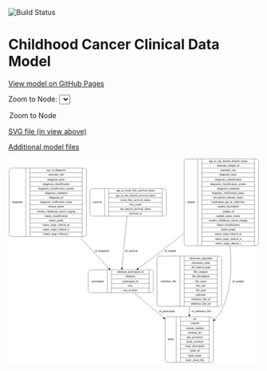 <link rel='stylesheet' href="assets/style.css">
<link rel='stylesheet' href="https://unpkg.com/leaflet@1.5.1/dist/leaflet.css" integrity="sha512-xwE/Az9zrjBIphAcBb3F6JVqxf46+CDLwfLMHloNu6KEQCAWi6HcDUbeOfBIptF7tcCzusKFjFw2yuvEpDL9wQ==" crossorigin="">
<script type="text/javascript" src="https://code.jquery.com/jquery-3.2.1.min.js"></script>
<script type="text/javascript"  src="https://unpkg.com/leaflet@1.5.1/dist/leaflet.js"></script>
<script type="text/javascript" src="assets/actions.js"></script>

![Build Status](https://github.com/CBIIT/c3d-model/actions/workflows/model-test-and-deploy.yml/badge.svg)

# Childhood Cancer Clinical Data Model

[View model on GitHub Pages](https://cbiit.github.io/c3d-model/)


Zoom to Node: <select id="node_select">
  <option value="">Zoom to Node</option>
</select>
<div id="model"></div>

<p>
<a href="./model-desc/c3d-model.svg">SVG file (in view above)</a>
<p>
<a href="./model-desc">Additional model files</a>
<div id='graph' style='display:off;'>
<svg width="1265pt" height="1033pt"
 viewBox="0.00 0.00 1265.00 1033.00" xmlns="http://www.w3.org/2000/svg" xmlns:xlink="http://www.w3.org/1999/xlink">
<g id="graph0" class="graph" transform="scale(1 1) rotate(0) translate(4 1029)">
<title>Perl</title>
<polygon fill="#ffffff" stroke="transparent" points="-4,4 -4,-1029 1261,-1029 1261,4 -4,4"/>
<!-- diagnosis -->
<g id="node1" class="node">
<title>diagnosis</title>
<path fill="none" stroke="#000000" d="M12,-633.5C12,-633.5 377,-633.5 377,-633.5 383,-633.5 389,-639.5 389,-645.5 389,-645.5 389,-966.5 389,-966.5 389,-972.5 383,-978.5 377,-978.5 377,-978.5 12,-978.5 12,-978.5 6,-978.5 0,-972.5 0,-966.5 0,-966.5 0,-645.5 0,-645.5 0,-639.5 6,-633.5 12,-633.5"/>
<text text-anchor="middle" x="42" y="-802.3" font-family="Times,serif" font-size="14.00" fill="#000000">diagnosis</text>
<polyline fill="none" stroke="#000000" points="84,-633.5 84,-978.5 "/>
<text text-anchor="middle" x="94.5" y="-802.3" font-family="Times,serif" font-size="14.00" fill="#000000"> </text>
<polyline fill="none" stroke="#000000" points="105,-633.5 105,-978.5 "/>
<text text-anchor="middle" x="236.5" y="-963.3" font-family="Times,serif" font-size="14.00" fill="#000000">age_at_diagnosis</text>
<polyline fill="none" stroke="#000000" points="105,-955.5 368,-955.5 "/>
<text text-anchor="middle" x="236.5" y="-940.3" font-family="Times,serif" font-size="14.00" fill="#000000">anatomic_site</text>
<polyline fill="none" stroke="#000000" points="105,-932.5 368,-932.5 "/>
<text text-anchor="middle" x="236.5" y="-917.3" font-family="Times,serif" font-size="14.00" fill="#000000">diagnosis_basis</text>
<polyline fill="none" stroke="#000000" points="105,-909.5 368,-909.5 "/>
<text text-anchor="middle" x="236.5" y="-894.3" font-family="Times,serif" font-size="14.00" fill="#000000">diagnosis_classification</text>
<polyline fill="none" stroke="#000000" points="105,-886.5 368,-886.5 "/>
<text text-anchor="middle" x="236.5" y="-871.3" font-family="Times,serif" font-size="14.00" fill="#000000">diagnosis_classification_system</text>
<polyline fill="none" stroke="#000000" points="105,-863.5 368,-863.5 "/>
<text text-anchor="middle" x="236.5" y="-848.3" font-family="Times,serif" font-size="14.00" fill="#000000">diagnosis_comment</text>
<polyline fill="none" stroke="#000000" points="105,-840.5 368,-840.5 "/>
<text text-anchor="middle" x="236.5" y="-825.3" font-family="Times,serif" font-size="14.00" fill="#000000">diagnosis_id</text>
<polyline fill="none" stroke="#000000" points="105,-817.5 368,-817.5 "/>
<text text-anchor="middle" x="236.5" y="-802.3" font-family="Times,serif" font-size="14.00" fill="#000000">diagnosis_verification_status</text>
<polyline fill="none" stroke="#000000" points="105,-794.5 368,-794.5 "/>
<text text-anchor="middle" x="236.5" y="-779.3" font-family="Times,serif" font-size="14.00" fill="#000000">disease_phase</text>
<polyline fill="none" stroke="#000000" points="105,-771.5 368,-771.5 "/>
<text text-anchor="middle" x="236.5" y="-756.3" font-family="Times,serif" font-size="14.00" fill="#000000">toronto_childhood_cancer_staging</text>
<polyline fill="none" stroke="#000000" points="105,-748.5 368,-748.5 "/>
<text text-anchor="middle" x="236.5" y="-733.3" font-family="Times,serif" font-size="14.00" fill="#000000">tumor_classification</text>
<polyline fill="none" stroke="#000000" points="105,-725.5 368,-725.5 "/>
<text text-anchor="middle" x="236.5" y="-710.3" font-family="Times,serif" font-size="14.00" fill="#000000">tumor_grade</text>
<polyline fill="none" stroke="#000000" points="105,-702.5 368,-702.5 "/>
<text text-anchor="middle" x="236.5" y="-687.3" font-family="Times,serif" font-size="14.00" fill="#000000">tumor_stage_clinical_m</text>
<polyline fill="none" stroke="#000000" points="105,-679.5 368,-679.5 "/>
<text text-anchor="middle" x="236.5" y="-664.3" font-family="Times,serif" font-size="14.00" fill="#000000">tumor_stage_clinical_n</text>
<polyline fill="none" stroke="#000000" points="105,-656.5 368,-656.5 "/>
<text text-anchor="middle" x="236.5" y="-641.3" font-family="Times,serif" font-size="14.00" fill="#000000">tumor_stage_clinical_t</text>
<polyline fill="none" stroke="#000000" points="368,-633.5 368,-978.5 "/>
<text text-anchor="middle" x="378.5" y="-802.3" font-family="Times,serif" font-size="14.00" fill="#000000"> </text>
</g>
<!-- participant -->
<g id="node3" class="node">
<title>participant</title>
<path fill="none" stroke="#000000" d="M410.5,-351.5C410.5,-351.5 714.5,-351.5 714.5,-351.5 720.5,-351.5 726.5,-357.5 726.5,-363.5 726.5,-363.5 726.5,-454.5 726.5,-454.5 726.5,-460.5 720.5,-466.5 714.5,-466.5 714.5,-466.5 410.5,-466.5 410.5,-466.5 404.5,-466.5 398.5,-460.5 398.5,-454.5 398.5,-454.5 398.5,-363.5 398.5,-363.5 398.5,-357.5 404.5,-351.5 410.5,-351.5"/>
<text text-anchor="middle" x="446.5" y="-405.3" font-family="Times,serif" font-size="14.00" fill="#000000">participant</text>
<polyline fill="none" stroke="#000000" points="494.5,-351.5 494.5,-466.5 "/>
<text text-anchor="middle" x="505" y="-405.3" font-family="Times,serif" font-size="14.00" fill="#000000"> </text>
<polyline fill="none" stroke="#000000" points="515.5,-351.5 515.5,-466.5 "/>
<text text-anchor="middle" x="610.5" y="-451.3" font-family="Times,serif" font-size="14.00" fill="#000000">alternate_participant_id</text>
<polyline fill="none" stroke="#000000" points="515.5,-443.5 705.5,-443.5 "/>
<text text-anchor="middle" x="610.5" y="-428.3" font-family="Times,serif" font-size="14.00" fill="#000000">ethnicity</text>
<polyline fill="none" stroke="#000000" points="515.5,-420.5 705.5,-420.5 "/>
<text text-anchor="middle" x="610.5" y="-405.3" font-family="Times,serif" font-size="14.00" fill="#000000">participant_id</text>
<polyline fill="none" stroke="#000000" points="515.5,-397.5 705.5,-397.5 "/>
<text text-anchor="middle" x="610.5" y="-382.3" font-family="Times,serif" font-size="14.00" fill="#000000">race</text>
<polyline fill="none" stroke="#000000" points="515.5,-374.5 705.5,-374.5 "/>
<text text-anchor="middle" x="610.5" y="-359.3" font-family="Times,serif" font-size="14.00" fill="#000000">sex_at_birth</text>
<polyline fill="none" stroke="#000000" points="705.5,-351.5 705.5,-466.5 "/>
<text text-anchor="middle" x="716" y="-405.3" font-family="Times,serif" font-size="14.00" fill="#000000"> </text>
</g>
<!-- diagnosis&#45;&gt;participant -->
<g id="edge3" class="edge">
<title>diagnosis&#45;&gt;participant</title>
<path fill="none" stroke="#000000" d="M354.5721,-633.3135C406.9758,-576.7802 462.0134,-517.4054 502.2914,-473.9533"/>
<polygon fill="#000000" stroke="#000000" points="504.8989,-476.2888 509.1302,-466.5755 499.7652,-471.5301 504.8989,-476.2888"/>
<text text-anchor="middle" x="467" y="-557.8" font-family="Times,serif" font-size="14.00" fill="#000000">of_diagnosis</text>
</g>
<!-- study -->
<g id="node2" class="node">
<title>study</title>
<path fill="none" stroke="#000000" d="M798,-.5C798,-.5 1017,-.5 1017,-.5 1023,-.5 1029,-6.5 1029,-12.5 1029,-12.5 1029,-218.5 1029,-218.5 1029,-224.5 1023,-230.5 1017,-230.5 1017,-230.5 798,-230.5 798,-230.5 792,-230.5 786,-224.5 786,-218.5 786,-218.5 786,-12.5 786,-12.5 786,-6.5 792,-.5 798,-.5"/>
<text text-anchor="middle" x="814" y="-111.8" font-family="Times,serif" font-size="14.00" fill="#000000">study</text>
<polyline fill="none" stroke="#000000" points="842,-.5 842,-230.5 "/>
<text text-anchor="middle" x="852.5" y="-111.8" font-family="Times,serif" font-size="14.00" fill="#000000"> </text>
<polyline fill="none" stroke="#000000" points="863,-.5 863,-230.5 "/>
<text text-anchor="middle" x="935.5" y="-215.3" font-family="Times,serif" font-size="14.00" fill="#000000">acl</text>
<polyline fill="none" stroke="#000000" points="863,-207.5 1008,-207.5 "/>
<text text-anchor="middle" x="935.5" y="-192.3" font-family="Times,serif" font-size="14.00" fill="#000000">consent</text>
<polyline fill="none" stroke="#000000" points="863,-184.5 1008,-184.5 "/>
<text text-anchor="middle" x="935.5" y="-169.3" font-family="Times,serif" font-size="14.00" fill="#000000">consent_number</text>
<polyline fill="none" stroke="#000000" points="863,-161.5 1008,-161.5 "/>
<text text-anchor="middle" x="935.5" y="-146.3" font-family="Times,serif" font-size="14.00" fill="#000000">external_url</text>
<polyline fill="none" stroke="#000000" points="863,-138.5 1008,-138.5 "/>
<text text-anchor="middle" x="935.5" y="-123.3" font-family="Times,serif" font-size="14.00" fill="#000000">phs_accession</text>
<polyline fill="none" stroke="#000000" points="863,-115.5 1008,-115.5 "/>
<text text-anchor="middle" x="935.5" y="-100.3" font-family="Times,serif" font-size="14.00" fill="#000000">study_acronym</text>
<polyline fill="none" stroke="#000000" points="863,-92.5 1008,-92.5 "/>
<text text-anchor="middle" x="935.5" y="-77.3" font-family="Times,serif" font-size="14.00" fill="#000000">study_description</text>
<polyline fill="none" stroke="#000000" points="863,-69.5 1008,-69.5 "/>
<text text-anchor="middle" x="935.5" y="-54.3" font-family="Times,serif" font-size="14.00" fill="#000000">study_id</text>
<polyline fill="none" stroke="#000000" points="863,-46.5 1008,-46.5 "/>
<text text-anchor="middle" x="935.5" y="-31.3" font-family="Times,serif" font-size="14.00" fill="#000000">study_name</text>
<polyline fill="none" stroke="#000000" points="863,-23.5 1008,-23.5 "/>
<text text-anchor="middle" x="935.5" y="-8.3" font-family="Times,serif" font-size="14.00" fill="#000000">study_short_title</text>
<polyline fill="none" stroke="#000000" points="1008,-.5 1008,-230.5 "/>
<text text-anchor="middle" x="1018.5" y="-111.8" font-family="Times,serif" font-size="14.00" fill="#000000"> </text>
</g>
<!-- participant&#45;&gt;study -->
<g id="edge4" class="edge">
<title>participant&#45;&gt;study</title>
<path fill="none" stroke="#000000" d="M630.2493,-351.364C672.3399,-315.5565 727.8218,-268.3567 778.0883,-225.5937"/>
<polygon fill="#000000" stroke="#000000" points="780.437,-228.1908 785.7858,-219.0453 775.9012,-222.8591 780.437,-228.1908"/>
<text text-anchor="middle" x="795" y="-252.8" font-family="Times,serif" font-size="14.00" fill="#000000">of_participant</text>
</g>
<!-- reference_file -->
<g id="node4" class="node">
<title>reference_file</title>
<path fill="none" stroke="#000000" d="M757,-282.5C757,-282.5 1058,-282.5 1058,-282.5 1064,-282.5 1070,-288.5 1070,-294.5 1070,-294.5 1070,-523.5 1070,-523.5 1070,-529.5 1064,-535.5 1058,-535.5 1058,-535.5 757,-535.5 757,-535.5 751,-535.5 745,-529.5 745,-523.5 745,-523.5 745,-294.5 745,-294.5 745,-288.5 751,-282.5 757,-282.5"/>
<text text-anchor="middle" x="803" y="-405.3" font-family="Times,serif" font-size="14.00" fill="#000000">reference_file</text>
<polyline fill="none" stroke="#000000" points="861,-282.5 861,-535.5 "/>
<text text-anchor="middle" x="871.5" y="-405.3" font-family="Times,serif" font-size="14.00" fill="#000000"> </text>
<polyline fill="none" stroke="#000000" points="882,-282.5 882,-535.5 "/>
<text text-anchor="middle" x="965.5" y="-520.3" font-family="Times,serif" font-size="14.00" fill="#000000">checksum_algorithm</text>
<polyline fill="none" stroke="#000000" points="882,-512.5 1049,-512.5 "/>
<text text-anchor="middle" x="965.5" y="-497.3" font-family="Times,serif" font-size="14.00" fill="#000000">checksum_value</text>
<polyline fill="none" stroke="#000000" points="882,-489.5 1049,-489.5 "/>
<text text-anchor="middle" x="965.5" y="-474.3" font-family="Times,serif" font-size="14.00" fill="#000000">dcf_indexd_guid</text>
<polyline fill="none" stroke="#000000" points="882,-466.5 1049,-466.5 "/>
<text text-anchor="middle" x="965.5" y="-451.3" font-family="Times,serif" font-size="14.00" fill="#000000">file_category</text>
<polyline fill="none" stroke="#000000" points="882,-443.5 1049,-443.5 "/>
<text text-anchor="middle" x="965.5" y="-428.3" font-family="Times,serif" font-size="14.00" fill="#000000">file_description</text>
<polyline fill="none" stroke="#000000" points="882,-420.5 1049,-420.5 "/>
<text text-anchor="middle" x="965.5" y="-405.3" font-family="Times,serif" font-size="14.00" fill="#000000">file_name</text>
<polyline fill="none" stroke="#000000" points="882,-397.5 1049,-397.5 "/>
<text text-anchor="middle" x="965.5" y="-382.3" font-family="Times,serif" font-size="14.00" fill="#000000">file_size</text>
<polyline fill="none" stroke="#000000" points="882,-374.5 1049,-374.5 "/>
<text text-anchor="middle" x="965.5" y="-359.3" font-family="Times,serif" font-size="14.00" fill="#000000">file_type</text>
<polyline fill="none" stroke="#000000" points="882,-351.5 1049,-351.5 "/>
<text text-anchor="middle" x="965.5" y="-336.3" font-family="Times,serif" font-size="14.00" fill="#000000">md5sum</text>
<polyline fill="none" stroke="#000000" points="882,-328.5 1049,-328.5 "/>
<text text-anchor="middle" x="965.5" y="-313.3" font-family="Times,serif" font-size="14.00" fill="#000000">reference_file_id</text>
<polyline fill="none" stroke="#000000" points="882,-305.5 1049,-305.5 "/>
<text text-anchor="middle" x="965.5" y="-290.3" font-family="Times,serif" font-size="14.00" fill="#000000">reference_file_url</text>
<polyline fill="none" stroke="#000000" points="1049,-282.5 1049,-535.5 "/>
<text text-anchor="middle" x="1059.5" y="-405.3" font-family="Times,serif" font-size="14.00" fill="#000000"> </text>
</g>
<!-- reference_file&#45;&gt;study -->
<g id="edge1" class="edge">
<title>reference_file&#45;&gt;study</title>
<path fill="none" stroke="#000000" d="M907.5,-282.4C907.5,-268.5422 907.5,-254.44 907.5,-240.6005"/>
<polygon fill="#000000" stroke="#000000" points="911.0001,-240.5768 907.5,-230.5768 904.0001,-240.5769 911.0001,-240.5768"/>
<text text-anchor="middle" x="968" y="-252.8" font-family="Times,serif" font-size="14.00" fill="#000000">of_reference_file</text>
</g>
<!-- survival -->
<g id="node5" class="node">
<title>survival</title>
<path fill="none" stroke="#000000" d="M419,-737C419,-737 780,-737 780,-737 786,-737 792,-743 792,-749 792,-749 792,-863 792,-863 792,-869 786,-875 780,-875 780,-875 419,-875 419,-875 413,-875 407,-869 407,-863 407,-863 407,-749 407,-749 407,-743 413,-737 419,-737"/>
<text text-anchor="middle" x="444" y="-802.3" font-family="Times,serif" font-size="14.00" fill="#000000">survival</text>
<polyline fill="none" stroke="#000000" points="481,-737 481,-875 "/>
<text text-anchor="middle" x="491.5" y="-802.3" font-family="Times,serif" font-size="14.00" fill="#000000"> </text>
<polyline fill="none" stroke="#000000" points="502,-737 502,-875 "/>
<text text-anchor="middle" x="636.5" y="-859.8" font-family="Times,serif" font-size="14.00" fill="#000000">age_at_event_free_survival_status</text>
<polyline fill="none" stroke="#000000" points="502,-852 771,-852 "/>
<text text-anchor="middle" x="636.5" y="-836.8" font-family="Times,serif" font-size="14.00" fill="#000000">age_at_last_known_survival_status</text>
<polyline fill="none" stroke="#000000" points="502,-829 771,-829 "/>
<text text-anchor="middle" x="636.5" y="-813.8" font-family="Times,serif" font-size="14.00" fill="#000000">event_free_survival_status</text>
<polyline fill="none" stroke="#000000" points="502,-806 771,-806 "/>
<text text-anchor="middle" x="636.5" y="-790.8" font-family="Times,serif" font-size="14.00" fill="#000000">first_event</text>
<polyline fill="none" stroke="#000000" points="502,-783 771,-783 "/>
<text text-anchor="middle" x="636.5" y="-767.8" font-family="Times,serif" font-size="14.00" fill="#000000">last_known_survival_status</text>
<polyline fill="none" stroke="#000000" points="502,-760 771,-760 "/>
<text text-anchor="middle" x="636.5" y="-744.8" font-family="Times,serif" font-size="14.00" fill="#000000">survival_id</text>
<polyline fill="none" stroke="#000000" points="771,-737 771,-875 "/>
<text text-anchor="middle" x="781.5" y="-802.3" font-family="Times,serif" font-size="14.00" fill="#000000"> </text>
</g>
<!-- survival&#45;&gt;participant -->
<g id="edge2" class="edge">
<title>survival&#45;&gt;participant</title>
<path fill="none" stroke="#000000" d="M593.0551,-736.8479C586.2567,-663.9031 575.6114,-549.6815 568.8493,-477.1265"/>
<polygon fill="#000000" stroke="#000000" points="572.2937,-476.3659 567.8807,-466.7338 565.3239,-477.0155 572.2937,-476.3659"/>
<text text-anchor="middle" x="616" y="-557.8" font-family="Times,serif" font-size="14.00" fill="#000000">of_survival</text>
</g>
<!-- sample -->
<g id="node6" class="node">
<title>sample</title>
<path fill="none" stroke="#000000" d="M894,-587.5C894,-587.5 1245,-587.5 1245,-587.5 1251,-587.5 1257,-593.5 1257,-599.5 1257,-599.5 1257,-1012.5 1257,-1012.5 1257,-1018.5 1251,-1024.5 1245,-1024.5 1245,-1024.5 894,-1024.5 894,-1024.5 888,-1024.5 882,-1018.5 882,-1012.5 882,-1012.5 882,-599.5 882,-599.5 882,-593.5 888,-587.5 894,-587.5"/>
<text text-anchor="middle" x="916" y="-802.3" font-family="Times,serif" font-size="14.00" fill="#000000">sample</text>
<polyline fill="none" stroke="#000000" points="950,-587.5 950,-1024.5 "/>
<text text-anchor="middle" x="960.5" y="-802.3" font-family="Times,serif" font-size="14.00" fill="#000000"> </text>
<polyline fill="none" stroke="#000000" points="971,-587.5 971,-1024.5 "/>
<text text-anchor="middle" x="1103.5" y="-1009.3" font-family="Times,serif" font-size="14.00" fill="#000000">age_at_last_known_disease_status</text>
<polyline fill="none" stroke="#000000" points="971,-1001.5 1236,-1001.5 "/>
<text text-anchor="middle" x="1103.5" y="-986.3" font-family="Times,serif" font-size="14.00" fill="#000000">alternate_sample_id</text>
<polyline fill="none" stroke="#000000" points="971,-978.5 1236,-978.5 "/>
<text text-anchor="middle" x="1103.5" y="-963.3" font-family="Times,serif" font-size="14.00" fill="#000000">anatomic_site</text>
<polyline fill="none" stroke="#000000" points="971,-955.5 1236,-955.5 "/>
<text text-anchor="middle" x="1103.5" y="-940.3" font-family="Times,serif" font-size="14.00" fill="#000000">diagnosis_basis</text>
<polyline fill="none" stroke="#000000" points="971,-932.5 1236,-932.5 "/>
<text text-anchor="middle" x="1103.5" y="-917.3" font-family="Times,serif" font-size="14.00" fill="#000000">diagnosis_classification</text>
<polyline fill="none" stroke="#000000" points="971,-909.5 1236,-909.5 "/>
<text text-anchor="middle" x="1103.5" y="-894.3" font-family="Times,serif" font-size="14.00" fill="#000000">diagnosis_classification_system</text>
<polyline fill="none" stroke="#000000" points="971,-886.5 1236,-886.5 "/>
<text text-anchor="middle" x="1103.5" y="-871.3" font-family="Times,serif" font-size="14.00" fill="#000000">diagnosis_comment</text>
<polyline fill="none" stroke="#000000" points="971,-863.5 1236,-863.5 "/>
<text text-anchor="middle" x="1103.5" y="-848.3" font-family="Times,serif" font-size="14.00" fill="#000000">diagnosis_verification_status</text>
<polyline fill="none" stroke="#000000" points="971,-840.5 1236,-840.5 "/>
<text text-anchor="middle" x="1103.5" y="-825.3" font-family="Times,serif" font-size="14.00" fill="#000000">last_known_disease_status</text>
<polyline fill="none" stroke="#000000" points="971,-817.5 1236,-817.5 "/>
<text text-anchor="middle" x="1103.5" y="-802.3" font-family="Times,serif" font-size="14.00" fill="#000000">participant_age_at_collection</text>
<polyline fill="none" stroke="#000000" points="971,-794.5 1236,-794.5 "/>
<text text-anchor="middle" x="1103.5" y="-779.3" font-family="Times,serif" font-size="14.00" fill="#000000">sample_description</text>
<polyline fill="none" stroke="#000000" points="971,-771.5 1236,-771.5 "/>
<text text-anchor="middle" x="1103.5" y="-756.3" font-family="Times,serif" font-size="14.00" fill="#000000">sample_id</text>
<polyline fill="none" stroke="#000000" points="971,-748.5 1236,-748.5 "/>
<text text-anchor="middle" x="1103.5" y="-733.3" font-family="Times,serif" font-size="14.00" fill="#000000">sample_tumor_status</text>
<polyline fill="none" stroke="#000000" points="971,-725.5 1236,-725.5 "/>
<text text-anchor="middle" x="1103.5" y="-710.3" font-family="Times,serif" font-size="14.00" fill="#000000">toronto_childhood_cancer_staging</text>
<polyline fill="none" stroke="#000000" points="971,-702.5 1236,-702.5 "/>
<text text-anchor="middle" x="1103.5" y="-687.3" font-family="Times,serif" font-size="14.00" fill="#000000">tumor_classification</text>
<polyline fill="none" stroke="#000000" points="971,-679.5 1236,-679.5 "/>
<text text-anchor="middle" x="1103.5" y="-664.3" font-family="Times,serif" font-size="14.00" fill="#000000">tumor_grade</text>
<polyline fill="none" stroke="#000000" points="971,-656.5 1236,-656.5 "/>
<text text-anchor="middle" x="1103.5" y="-641.3" font-family="Times,serif" font-size="14.00" fill="#000000">tumor_stage_clinical_m</text>
<polyline fill="none" stroke="#000000" points="971,-633.5 1236,-633.5 "/>
<text text-anchor="middle" x="1103.5" y="-618.3" font-family="Times,serif" font-size="14.00" fill="#000000">tumor_stage_clinical_n</text>
<polyline fill="none" stroke="#000000" points="971,-610.5 1236,-610.5 "/>
<text text-anchor="middle" x="1103.5" y="-595.3" font-family="Times,serif" font-size="14.00" fill="#000000">tumor_stage_clinical_t</text>
<polyline fill="none" stroke="#000000" points="1236,-587.5 1236,-1024.5 "/>
<text text-anchor="middle" x="1246.5" y="-802.3" font-family="Times,serif" font-size="14.00" fill="#000000"> </text>
</g>
<!-- sample&#45;&gt;study -->
<g id="edge5" class="edge">
<title>sample&#45;&gt;study</title>
<path fill="none" stroke="#000000" d="M1112.8646,-587.4161C1122.3816,-490.3588 1119.7056,-376.8775 1079.5,-282 1069.291,-257.9087 1053.7008,-235.5969 1035.9937,-215.6464"/>
<polygon fill="#000000" stroke="#000000" points="1038.441,-213.1361 1029.1104,-208.117 1033.2745,-217.8593 1038.441,-213.1361"/>
<text text-anchor="middle" x="1153" y="-405.3" font-family="Times,serif" font-size="14.00" fill="#000000">of_sample</text>
</g>
<!-- sample&#45;&gt;participant -->
<g id="edge6" class="edge">
<title>sample&#45;&gt;participant</title>
<path fill="none" stroke="#000000" d="M881.8441,-650.8759C855.0308,-629.2316 827.6724,-607.4232 801.5,-587 751.8641,-548.2675 695.4113,-506.1362 649.8389,-472.5899"/>
<polygon fill="#000000" stroke="#000000" points="651.8815,-469.7474 641.7517,-466.6428 647.7344,-475.3868 651.8815,-469.7474"/>
<text text-anchor="middle" x="812" y="-557.8" font-family="Times,serif" font-size="14.00" fill="#000000">of_sample</text>
</g>
</g>
</svg>
</div>
